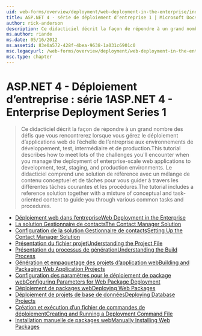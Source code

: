```yaml
---
uid: web-forms/overview/deployment/web-deployment-in-the-enterprise/index
title: ASP.NET 4 - série de déploiement d’entreprise 1 | Microsoft Docs
author: rick-anderson
description: Ce didacticiel décrit la façon de répondre à un grand nombre des défis que vous rencontrerez lorsque vous gérez le déploiement d’applications web de l’échelle de l’entreprise pour les services...
ms.author: riande
ms.date: 05/16/2012
ms.assetid: 83e0a572-428f-4bea-9638-1a031c6901c0
msc.legacyurl: /web-forms/overview/deployment/web-deployment-in-the-enterprise
msc.type: chapter
---
```

<a name="aspnet-4---enterprise-deployment-series-1"></a><span data-ttu-id="43590-103">ASP.NET 4 - Déploiement d’entreprise : série 1</span><span class="sxs-lookup"><span data-stu-id="43590-103">ASP.NET 4 - Enterprise Deployment Series 1</span></span>
====================
> <span data-ttu-id="43590-104">Ce didacticiel décrit la façon de répondre à un grand nombre des défis que vous rencontrerez lorsque vous gérez le déploiement d’applications web de l’échelle de l’entreprise aux environnements de développement, test, intermédiaire et de production.</span><span class="sxs-lookup"><span data-stu-id="43590-104">This tutorial describes how to meet lots of the challenges you'll encounter when you manage the deployment of enterprise-scale web applications to development, test, staging, and production environments.</span></span> <span data-ttu-id="43590-105">Le didacticiel comprend une solution de référence avec un mélange de contenu conceptuel et de tâches pour vous guider à travers les différentes tâches courantes et les procédures.</span><span class="sxs-lookup"><span data-stu-id="43590-105">The tutorial includes a reference solution together with a mixture of conceptual and task-oriented content to guide you through various common tasks and procedures.</span></span>


- [<span data-ttu-id="43590-106">Déploiement web dans l’entreprise</span><span class="sxs-lookup"><span data-stu-id="43590-106">Web Deployment in the Enterprise</span></span>](web-deployment-in-the-enterprise.md)
- [<span data-ttu-id="43590-107">La solution Gestionnaire de contacts</span><span class="sxs-lookup"><span data-stu-id="43590-107">The Contact Manager Solution</span></span>](the-contact-manager-solution.md)
- [<span data-ttu-id="43590-108">Configuration de la solution Gestionnaire de contacts</span><span class="sxs-lookup"><span data-stu-id="43590-108">Setting Up the Contact Manager Solution</span></span>](setting-up-the-contact-manager-solution.md)
- [<span data-ttu-id="43590-109">Présentation du fichier projet</span><span class="sxs-lookup"><span data-stu-id="43590-109">Understanding the Project File</span></span>](understanding-the-project-file.md)
- [<span data-ttu-id="43590-110">Présentation du processus de génération</span><span class="sxs-lookup"><span data-stu-id="43590-110">Understanding the Build Process</span></span>](understanding-the-build-process.md)
- [<span data-ttu-id="43590-111">Génération et empaquetage des projets d’application web</span><span class="sxs-lookup"><span data-stu-id="43590-111">Building and Packaging Web Application Projects</span></span>](building-and-packaging-web-application-projects.md)
- [<span data-ttu-id="43590-112">Configuration des paramètres pour le déploiement de package web</span><span class="sxs-lookup"><span data-stu-id="43590-112">Configuring Parameters for Web Package Deployment</span></span>](configuring-parameters-for-web-package-deployment.md)
- [<span data-ttu-id="43590-113">Déploiement de packages web</span><span class="sxs-lookup"><span data-stu-id="43590-113">Deploying Web Packages</span></span>](deploying-web-packages.md)
- [<span data-ttu-id="43590-114">Déploiement de projets de base de données</span><span class="sxs-lookup"><span data-stu-id="43590-114">Deploying Database Projects</span></span>](deploying-database-projects.md)
- [<span data-ttu-id="43590-115">Création et exécution d’un fichier de commandes de déploiement</span><span class="sxs-lookup"><span data-stu-id="43590-115">Creating and Running a Deployment Command File</span></span>](creating-and-running-a-deployment-command-file.md)
- [<span data-ttu-id="43590-116">Installation manuelle de packages web</span><span class="sxs-lookup"><span data-stu-id="43590-116">Manually Installing Web Packages</span></span>](manually-installing-web-packages.md)

